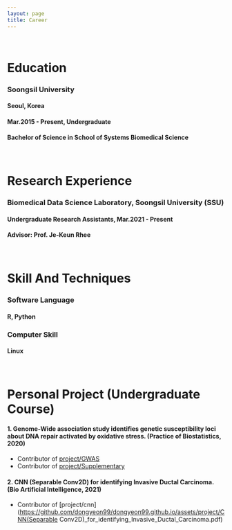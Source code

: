 ```yaml
---
layout: page
title: Career
---
```


<br/>

# Education
### Soongsil University
#### Seoul, Korea
#### Mar.2015 - Present, Undergraduate
#### Bachelor of Science in School of Systems Biomedical Science

<br/>

# Research Experience

###  Biomedical Data Science Laboratory, Soongsil University (SSU)
#### Undergraduate Research Assistants, Mar.2021 - Present
#### Advisor: Prof. Je-Keun Rhee

<br/>

# Skill And Techniques
###  Software Language
####  R, Python
### Computer Skill
#### Linux

<br/>

# Personal Project (Undergraduate Course)

#### 1. Genome-Wide association study identifies genetic susceptibility loci about DNA repair activated by oxidative stress. (Practice of Biostatistics, 2020)
  * Contributor of [project/GWAS](https://github.com/dongyeon99/dongyeon99.github.io/assets/project/Practice_of_Biostatistics.pdf)
  * Contributor of [project/Supplementary](https://github.com/dongyeon99/dongyeon99.github.io/assets/project/Practice_of_Biostatistics_Supplementary.pdf)


#### 2.	CNN (Separable Conv2D) for identifying Invasive Ductal Carcinoma. (Bio Artificial Intelligence, 2021)
  * Contributor of [project/cnn](https://github.com/dongyeon99/dongyeon99.github.io/assets/project/CNN(Separable Conv2D)_for_identifying_Invasive_Ductal_Carcinoma.pdf)






